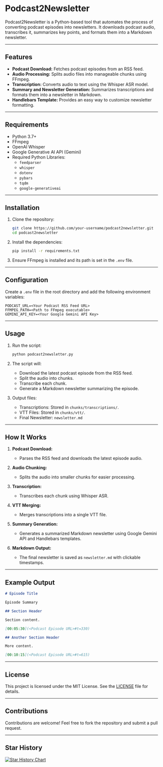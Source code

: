 # Podcast2Newsletter

Podcast2Newsletter is a Python-based tool that automates the process of converting podcast episodes into newsletters. It downloads podcast audio, transcribes it, summarizes key points, and formats them into a Markdown newsletter.

---

## Features

- **Podcast Download:** Fetches podcast episodes from an RSS feed.
- **Audio Processing:** Splits audio files into manageable chunks using FFmpeg.
- **Transcription:** Converts audio to text using the Whisper ASR model.
- **Summary and Newsletter Generation:** Summarizes transcriptions and formats them into a newsletter in Markdown.
- **Handlebars Template:** Provides an easy way to customize newsletter formatting.

---

## Requirements

- Python 3.7+
- FFmpeg
- OpenAI Whisper
- Google Generative AI API (Gemini)
- Required Python Libraries:
  - `feedparser`
  - `whisper`
  - `dotenv`
  - `pybars`
  - `tqdm`
  - `google-generativeai`

---

## Installation

1. Clone the repository:
   ```bash
   git clone https://github.com/your-username/podcast2newsletter.git
   cd podcast2newsletter
   ```

2. Install the dependencies:
   ```bash
   pip install -r requirements.txt
   ```

3. Ensure FFmpeg is installed and its path is set in the `.env` file.

---

## Configuration

Create a `.env` file in the root directory and add the following environment variables:

```env
PODCAST_URL=<Your Podcast RSS Feed URL>
FFMPEG_PATH=<Path to FFmpeg executable>
GEMINI_API_KEY=<Your Google Gemini API Key>
```

---

## Usage

1. Run the script:
   ```bash
   python podcast2newsletter.py
   ```

2. The script will:
   - Download the latest podcast episode from the RSS feed.
   - Split the audio into chunks.
   - Transcribe each chunk.
   - Generate a Markdown newsletter summarizing the episode.

3. Output files:
   - Transcriptions: Stored in `chunks/transcriptions/`.
   - VTT Files: Stored in `chunks/vtt/`.
   - Final Newsletter: `newsletter.md`

---

## How It Works

1. **Podcast Download:**
   - Parses the RSS feed and downloads the latest episode audio.

2. **Audio Chunking:**
   - Splits the audio into smaller chunks for easier processing.

3. **Transcription:**
   - Transcribes each chunk using Whisper ASR.

4. **VTT Merging:**
   - Merges transcriptions into a single VTT file.

5. **Summary Generation:**
   - Generates a summarized Markdown newsletter using Google Gemini API and Handlebars templates.

6. **Markdown Output:**
   - The final newsletter is saved as `newsletter.md` with clickable timestamps.

---

## Example Output

```markdown
# Episode Title

Episode Summary

## Section Header

Section content.

[00:05:30](<Podcast Episode URL>#t=330)

## Another Section Header

More content.

[00:10:15](<Podcast Episode URL>#t=615)
```

---

## License

This project is licensed under the MIT License. See the [LICENSE](LICENSE) file for details.

---

## Contributions

Contributions are welcome! Feel free to fork the repository and submit a pull request.

---

## Star History

<a href="https://star-history.com/#SpyC0der77/Podcast2Newsletter&Date">
 <picture>
   <source media="(prefers-color-scheme: dark)" srcset="https://api.star-history.com/svg?repos=SpyC0der77/Podcast2Newsletter&type=Date&theme=dark" />
   <source media="(prefers-color-scheme: light)" srcset="https://api.star-history.com/svg?repos=SpyC0der77/Podcast2Newsletter&type=Date" />
   <img alt="Star History Chart" src="https://api.star-history.com/svg?repos=SpyC0der77/Podcast2Newsletter&type=Date" />
 </picture>
</a>

